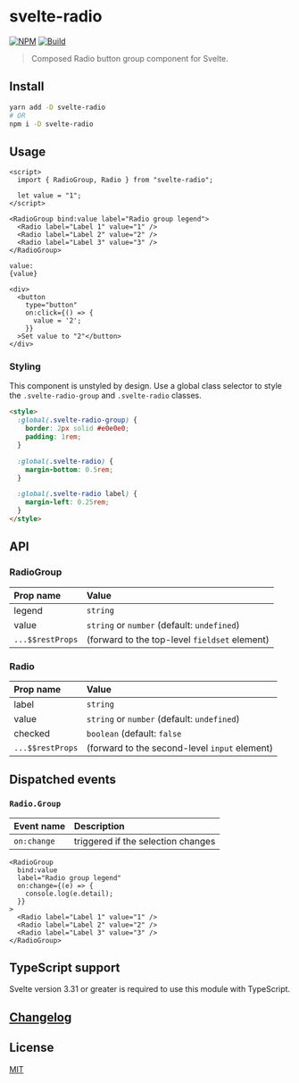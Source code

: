 # svelte-radio

[![NPM][npm]][npm-url]
[![Build][build]][build-badge]

> Composed Radio button group component for Svelte.

## Install

```bash
yarn add -D svelte-radio
# OR
npm i -D svelte-radio
```

## Usage

```svelte
<script>
  import { RadioGroup, Radio } from "svelte-radio";

  let value = "1";
</script>

<RadioGroup bind:value label="Radio group legend">
  <Radio label="Label 1" value="1" />
  <Radio label="Label 2" value="2" />
  <Radio label="Label 3" value="3" />
</RadioGroup>

value:
{value}

<div>
  <button
    type="button"
    on:click={() => {
      value = '2';
    }}
  >Set value to "2"</button>
</div>
```

### Styling

This component is unstyled by design. Use a global class selector to style the `.svelte-radio-group` and `.svelte-radio` classes.

```html
<style>
  :global(.svelte-radio-group) {
    border: 2px solid #e0e0e0;
    padding: 1rem;
  }

  :global(.svelte-radio) {
    margin-bottom: 0.5rem;
  }

  :global(.svelte-radio label) {
    margin-left: 0.25rem;
  }
</style>
```

## API

### RadioGroup

| Prop name    | Value                                         |
| :--------------- | :-------------------------------------------- |
| legend           | `string`                                      |
| value            | `string` or `number` (default: `undefined`)               |
| `...$$restProps` | (forward to the top-level `fieldset` element) |

### Radio

| Prop name    | Value                                         |
| :--------------- | :-------------------------------------------- |
| label            | `string`                                      |
| value            | `string` or `number` (default: `undefined`)               |
| checked          | `boolean` (default: `false`                   |
| `...$$restProps` | (forward to the second-level `input` element) |

## Dispatched events

### `Radio.Group`

| Event name  | Description                        |
| :---------- | :--------------------------------- |
| `on:change` | triggered if the selection changes |

```svelte
<RadioGroup
  bind:value
  label="Radio group legend"
  on:change={(e) => {
    console.log(e.detail);
  }}
>
  <Radio label="Label 1" value="1" />
  <Radio label="Label 2" value="2" />
  <Radio label="Label 3" value="3" />
</RadioGroup>
```

## TypeScript support

Svelte version 3.31 or greater is required to use this module with TypeScript.

## [Changelog](CHANGELOG.md)

## License

[MIT](LICENSE)

[npm]: https://img.shields.io/npm/v/svelte-radio.svg?color=blue
[npm-url]: https://npmjs.com/package/svelte-radio
[build]: https://travis-ci.com/metonym/svelte-radio.svg?branch=master
[build-badge]: https://travis-ci.com/metonym/svelte-radio
